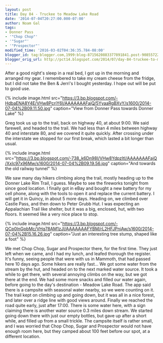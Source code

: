 ```yaml
---
layout: post
title: Day 84 - Truckee to Meadow Lake Road
date: '2014-07-04T20:27:00.000-07:00'
author: Noam Gal
tags:
- Donner Pass
- '"Chop Chop"'
- '"Sugar"'
- '"Prospector"'
modified_time: '2016-03-02T04:36:35.784-08:00'
blogger_id: tag:blogger.com,1999:blog-8715620883377891841.post-908557223586920425
blogger_orig_url: http://pct14.blogspot.com/2014/07/day-84-truckee-to-meadow-lake-road.html
---
```


 After a good night's sleep in a real bed, I got up in the morning and arranged my gear. I remembered to take my
 cream cheese from the fridge, but I did not take the Ben &amp; Jerri's I bought yesterday. I hope out will be put to
 good use.


{% include image.html src="https://3.bp.blogspot.com/-HdbaENA8Y4E/VHw8PcrjY6I/AAAAAAAFajQ/5YyaaRgBXvY/s1600/2014-07-04%2B09.11.50.jpg" caption="View from Donner Pass towards Donner Lake" %}

 Greg took us up to the trail, back on highway 40, at about 9:00. We said farewell, and headed to the trail. We had
 less than 4 miles between highway 40 and interstate 80, and we covered it quite quickly. After crossing under the
 interstate we stopped for our first break, which lasted a bit longer than usual.


{% include image.html src="https://3.bp.blogspot.com/-738_k6Dn98I/VHw8YdpzItI/AAAAAAAFajQ/Xxlc97x96Mw/s1600/2014-07-04%2B09.19.56.jpg" caption="And towards the old railway tunnel" %}

 We saw many day hikers climbing along the trail, mostly heading up to the Donner Lake Rim Trail, I guess. Maybe to
 see the fireworks tonight from since good location.
 I finally got in eBay and bought a new battery for my cell
 phone, along with the tools to open it and replace the current battery. I will get it in Quincy, in about 5 more
 days.
 Heading on, we climbed over Castle Pass, and then down to Peter Grubb Hut. I was expecting an&nbsp;
 Appalachian Trail like shelter, but it was a big, enclosed, hut, with two floors. It seemed like a very nice place
 to stop.


{% include image.html src="https://3.bp.blogspot.com/-QCp0InGpbMc/VHq78AM1zJI/AAAAAAAFYBM/rL2HFJPniAw/s1600/2014-07-04%2B15.16.26.jpg" caption="Just an interesting tree stump, shaped like a foot" %}

 We met Chop Chop, Sugar and Prospector there, for the first time. They just left when we came, and I had my lunch,
 and leafed thorough the register. It's funny, seeing people that were with us in Mammoth, that had passed here 10
 days ago. Some hikers are really fast...
 We got some water from the stream by the hut, and headed on to the
 next marked water source. It took a while to get there, with several annoying climbs on the way, but we got there at
 the end. We had some more snacks and filled our water again, before going to the day's destination - Meadow Lake
 Road. The app said there is a campsite with seasonal water nearby, so we were counting on it.
 The trail kept on
 climbing up and going down, but it was all in a nice forest, and later over a ridge line with good views around.
 Finally we reached the road quite early, just after 17:00. There is some water here, with a sign claiming there is
 another water source 0.3 miles down stream. We started going down there with just our empty bottles, but gave up
 after a short while, and filled up from a small trickle.
 The campsite itself is rather small, and I was worried
 that Chop Chop, Sugar and Prospector would not have enough room here, but they camped about 100 feet before our
 spot, at a different location.
